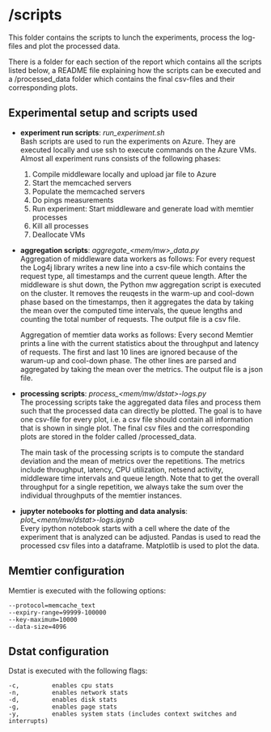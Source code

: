 # /scripts
This folder contains the scripts to lunch the experiments, process the log-files and plot the processed data.  

There is a folder for each section of the report which contains all the scripts listed below, a README file explaining how the scripts can be executed and a /processed_data folder which contains the final csv-files and their corresponding plots.

## Experimental setup and scripts used

- **experiment run scripts**: *run_experiment.sh* \
  Bash scripts are used to run the experiments on Azure. They are executed locally and use ssh to execute commands on the Azure VMs. Almost all experiment runs consists of the following phases: 
  1. Compile middleware locally and upload jar file to Azure
  2. Start the memcached servers
  3. Populate the memcached servers
  4. Do pings measurements
  5. Run experiment: Start middleware and generate load with memtier processes 
  6. Kill all processes
  7. Deallocate VMs

- **aggregation scripts**: *aggregate_<mem/mw>_data.py* \
  Aggregation of middleware data workers as follows: For every request the Log4j library writes a new line into a csv-file which contains the request type, all timestamps and the current queue length. After the middleware is shut down, the Python mw aggregation script is executed on the cluster. It removes the reuqests in the warm-up and cool-down phase based on the timestamps, then it aggregates the data by taking the mean over the computed time intervals, the queue lengths and counting the total number of requests. The output file is a csv file.

  Aggregation of memtier data works as follows: Every second Memtier prints a line with the current statistics about the throughput and latency of requests. The first and last 10 lines are ignored because of the warum-up and cool-down phase. The other lines are parsed and aggregated by taking the mean over the metrics. The output file is a json file.

- **processing scripts**: *process_<mem/mw/dstat>-logs.py* \
  The processing scripts take the aggregated data files and process them such that the processed data can directly be plotted. The goal is to have one csv-file for every plot, i.e. a csv file should contain all information that is shown in single plot. The final csv files and the corresponding plots are stored in the folder called /processed_data.

  The main task of the processing scripts is to compute the standard deviation and the mean of metrics over the repetitions. The metrics include throughput, latency, CPU utilization, netsend activity, middleware time intervals and queue length. Note that to get the overall throughput for a single repetition, we always take the sum over the individual throughputs of the memtier instances.

- **jupyter notebooks for plotting and data analysis**: *plot_<mem/mw/dstat>-logs.ipynb* \
  Every ipython notebook starts with a cell where the date of the experiment that is analyzed can be adjusted. Pandas is used to read the processed csv files into a dataframe. Matplotlib is used to plot the data.

## Memtier configuration
Memtier is executed with the following options: 
```
--protocol=memcache_text 
--expiry-range=99999-100000 
--key-maximum=10000 
--data-size=4096 
```

## Dstat configuration
Dstat is executed with the following flags: 
```
-c,         enables cpu stats
-n,         enables network stats
-d,         enables disk stats
-g,         enables page stats
-y,         enables system stats (includes context switches and interrupts)
```